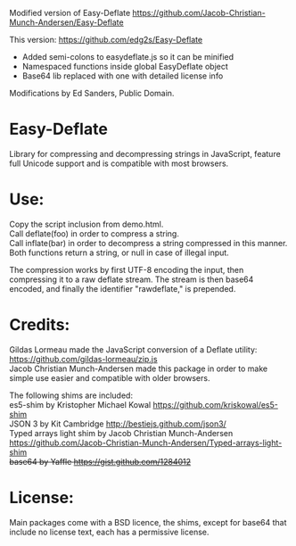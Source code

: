 Modified version of Easy-Deflate https://github.com/Jacob-Christian-Munch-Andersen/Easy-Deflate

This version: https://github.com/edg2s/Easy-Deflate

* Added semi-colons to easydeflate.js so it can be minified
* Namespaced functions inside global EasyDeflate object
* Base64 lib replaced with one with detailed license info

Modifications by Ed Sanders, Public Domain.

Easy-Deflate
============

Library for compressing and decompressing strings in JavaScript, feature full Unicode support and is compatible with most browsers.

Use:
====
Copy the script inclusion from demo.html.<br>
Call deflate(foo) in order to compress a string.<br>
Call inflate(bar) in order to decompress a string compressed in this manner.<br>
Both functions return a string, or null in case of illegal input.

The compression works by first UTF-8 encoding the input, then compressing it to a raw deflate stream. The stream is then base64 encoded, and finally the identifier "rawdeflate," is prepended.

Credits:
========
Gildas Lormeau made the JavaScript conversion of a Deflate utility: https://github.com/gildas-lormeau/zip.js<br>
Jacob Christian Munch-Andersen made this package in order to make simple use easier and compatible with older browsers.

The following shims are included:<br>
es5-shim by Kristopher Michael Kowal https://github.com/kriskowal/es5-shim<br>
JSON 3 by Kit Cambridge http://bestiejs.github.com/json3/<br>
Typed arrays light shim by Jacob Christian Munch-Andersen https://github.com/Jacob-Christian-Munch-Andersen/Typed-arrays-light-shim<br>
<s>base64 by Yaffle https://gist.github.com/1284012</s>

License:
========
Main packages come with a BSD licence, the shims, except for base64 that include no license text, each has a permissive license.
